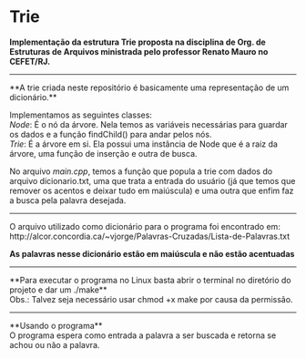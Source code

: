 # Trie
**Implementação da estrutura Trie proposta na disciplina de Org. de Estruturas de Arquivos ministrada pelo professor Renato Mauro no CEFET/RJ.**

<hr>
**A trie criada neste repositório é basicamente uma representação de um dicionário.**

Implementamos as seguintes classes:
<br>*Node*: É o nó da árvore. Nela temos as variáveis necessárias para guardar os dados e a função findChild() para andar pelos nós.
<br>*Trie*: É a árvore em si. Ela possui uma instância de Node que é a raiz da árvore, uma função de inserção e outra de busca.

No arquivo *main.cpp*, temos a função que popula a trie com dados do arquivo dicionario.txt, uma que trata a entrada do usuário (já que temos que remover os acentos e deixar tudo em maiúscula) e uma outra que enfim faz a busca pela palavra desejada.

<hr>
O arquivo utilizado como dicionário para o programa foi encontrado em: http://alcor.concordia.ca/~vjorge/Palavras-Cruzadas/Lista-de-Palavras.txt

**As palavras nesse dicionário estão em maiúscula e não estão acentuadas**

<hr>
**Para executar o programa no Linux basta abrir o terminal no diretório do projeto e dar um ./make**
<br>Obs.: Talvez seja necessário usar chmod +x make por causa da permissão.

<hr>
**Usando o programa**
<br>O programa espera como entrada a palavra a ser buscada e retorna se achou ou não a palavra.
